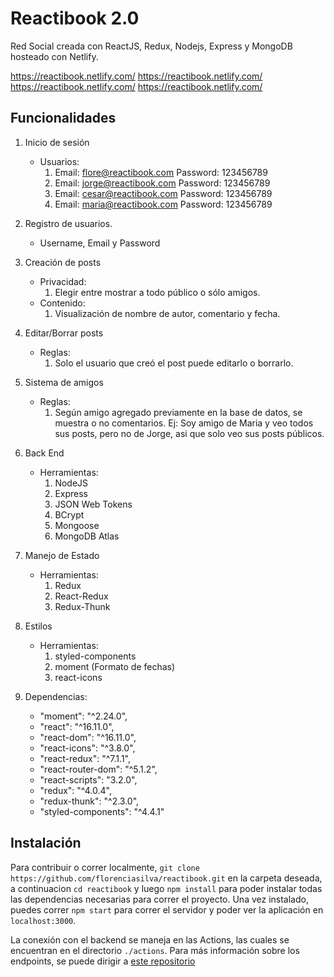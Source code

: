 # Reactibook 2.0

Red Social creada con ReactJS, Redux, Nodejs, Express y MongoDB hosteado con Netlify.

https://reactibook.netlify.com/
https://reactibook.netlify.com/
https://reactibook.netlify.com/
https://reactibook.netlify.com/

## Funcionalidades

1. Inicio de sesión
    * Usuarios:
        1. Email: flore@reactibook.com Password: 123456789
        2. Email: jorge@reactibook.com Password: 123456789
        3. Email: cesar@reactibook.com Password: 123456789
        4. Email: maria@reactibook.com Password: 123456789
2. Registro de usuarios.
      * Username, Email y Password
3. Creación de posts 
    * Privacidad:
        1. Elegir entre mostrar a todo público o sólo amigos.
    * Contenido:
        1. Visualización de nombre de autor, comentario y fecha.
4. Editar/Borrar posts
    * Reglas:
        1. Solo el usuario que creó el post puede editarlo o borrarlo.
5. Sistema de amigos
    * Reglas:
        1. Según amigo agregado previamente en la base de datos, se muestra o no comentarios. Ej: Soy amigo de Maria y veo todos sus posts, pero no de Jorge, asi que solo veo sus posts públicos.
6. Back End
    * Herramientas:
       1. NodeJS
       2. Express
       3. JSON Web Tokens
       4. BCrypt
       5. Mongoose
       6. MongoDB Atlas
7. Manejo de Estado
    * Herramientas:
        1. Redux
        2. React-Redux
        3. Redux-Thunk
8. Estilos
    * Herramientas:
        1. styled-components
        2. moment (Formato de fechas)
        3. react-icons

8. Dependencias:
   * "moment": "^2.24.0",
   * "react": "^16.11.0",
   * "react-dom": "^16.11.0",
   * "react-icons": "^3.8.0",
   * "react-redux": "^7.1.1",
   * "react-router-dom": "^5.1.2",
   * "react-scripts": "3.2.0",
   * "redux": "^4.0.4",
   * "redux-thunk": "^2.3.0",
   * "styled-components": "^4.4.1"


## Instalación

Para contribuir o correr localmente, `git clone https://github.com/florenciasilva/reactibook.git` en la carpeta deseada, a continuacion `cd reactibook` y luego `npm install` para poder instalar todas las dependencias necesarias para correr el proyecto. Una vez instalado, puedes correr `npm start` para correr el servidor y poder ver la aplicación en `localhost:3000`.

La conexión con el backend se maneja en las Actions, las cuales se encuentran en el directorio `./actions`. 
Para más información sobre los endpoints, se puede dirigir a [este repositorio](https://github.com/florenciasilva/reactibook-api)
